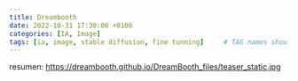 ```yaml
---
title: Dreambooth
date: 2022-10-31 17:30:00 +0100
categories: [IA, Image]
tags: [ia, image, stable diffusion, fine tunning]     # TAG names should always be lowercase
---
```


resumen: https://dreambooth.github.io/DreamBooth_files/teaser_static.jpg
